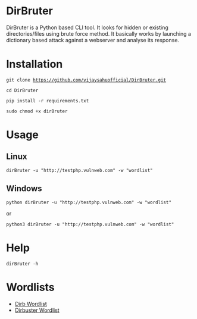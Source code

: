 # DirBruter
<p>DirBruter is a Python based CLI tool. It looks for hidden or existing directories/files using brute force method. It basically works by launching a dictionary based attack against a webserver and analyse its response.</p>

# Installation

<code>git clone https://github.com/vijaysahuofficial/DirBruter.git</code>

<code>cd DirBruter</code>

<code>pip install -r requirements.txt</code>

<code>sudo chmod +x dirBruter</code>


# Usage

<h2>Linux</h2>
<code>dirBruter -u "http://testphp.vulnweb.com" -w "wordlist"</code>
<h2>Windows</h2>
<code>python dirBruter -u "http://testphp.vulnweb.com" -w "wordlist"</code>

<p>or</p>
<code>python3 dirBruter -u "http://testphp.vulnweb.com" -w "wordlist"</code>


# Help
<code>dirBruter -h</code>

# Wordlists

<ul>
    <li><a href="https://github.com/v0re/dirb/tree/master/wordlists" target="_blank">Dirb Wordlist</a></li>
    <li><a href="https://github.com/daviddias/node-dirbuster/tree/master/lists" target="_blank">Dirbuster Wordlist</a></li>
</ul>

